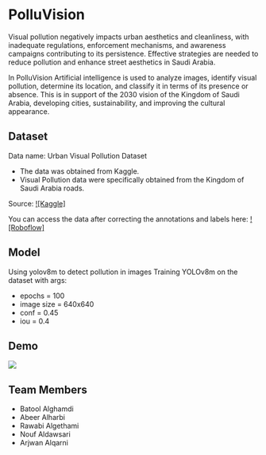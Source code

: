 
# PolluVision

Visual pollution negatively impacts urban aesthetics and cleanliness, with inadequate regulations, enforcement mechanisms, and awareness campaigns contributing to its persistence. Effective strategies are needed to reduce pollution and enhance street aesthetics in Saudi Arabia.

In PolluVision Artificial intelligence is used to analyze images, identify visual pollution, determine its location, and classify it in terms of its presence or absence. This is in support of the 2030 vision of the Kingdom of Saudi Arabia, developing cities, sustainability, and improving the cultural appearance.


## Dataset

Data name: Urban Visual Pollution Dataset
- The data was obtained from Kaggle.
- Visual Pollution data were specifically obtained from the Kingdom of Saudi Arabia roads.

Source: [![Kaggle]](https://www.kaggle.com/datasets/abhranta/urban-visual-pollution-dataset)

You can access the data after correcting the annotations and labels here:
[![Roboflow]](https://app.roboflow.com/sdaia-xqoon/capstone-avmph/8)


## Model

Using yolov8m to detect pollution in images Training YOLOv8m on the dataset with args: 
- epochs = 100
- image size = 640x640
- conf = 0.45
- iou = 0.4

## Demo
![](https://github.com/BatolG/PolluVision-T5/blob/e197faf5330c27865a2f97b4d2ce89a2396ff055/IMG_9603.gif)

## Team Members
- Batool Alghamdi
- Abeer Alharbi
- Rawabi Algethami
- Nouf Aldawsari
- Arjwan Alqarni


